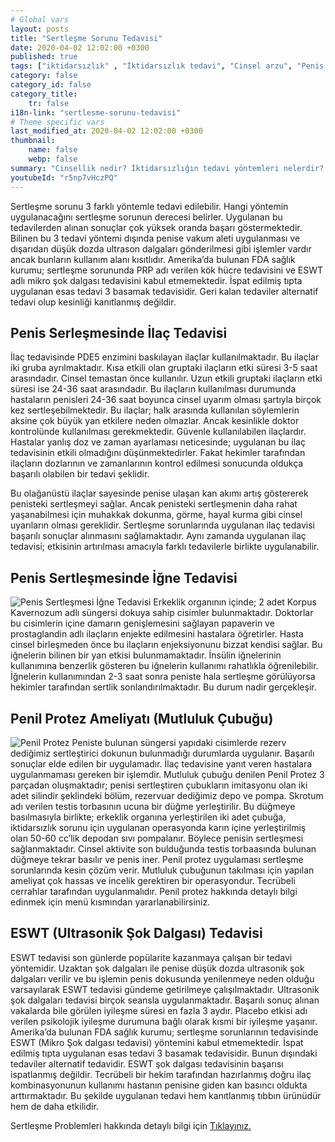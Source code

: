 ```yaml
---
# Global vars
layout: posts
title: "Sertleşme Sorunu Tedavisi"
date: 2020-04-02 12:02:00 +0300
published: true
tags: ["iktidarsızlık" , "İktidarsızlık tedavi", "Cinsel arzu", "Penis nasıl sertleşir", "Penisin sertleşme sorunları", "Sertleşme sorunu tedavisi", "iktidarsızlık çözümü" , "sertleşme sorunu çözüm" , "sertleşme problemi çözüm" , "sertleşme sorunu ameliyat" , "sertleşme sorunu iğne" , "sertleşme sorunu ilaç", "iktidarsızlık ilaç" , "iktidarsızlık iğne" , "sertleşme sorunu ESWT" , "mutluluk çubuğu", "Penil protez" , "sertleşme sorunu neden olur" , "ereksiyon sorunu" , "penis sertleşmesi" , "sertleşme problemi" , "sertleşme sorunu" , "sertleşmeme" , "penis neden sertleşmez" , "sertleşme sorunu ameliyatı" , "ereksiyon tedavi" ]
category: false
category_id: false
category_title:
    tr: false
i18n-link: "sertlesme-sorunu-tedavisi"
# Theme specific vars
last_modified_at: 2020-04-02 12:02:00 +0300
thumbnail:
    name: false
    webp: false
summary: "Cinsellik nedir? İktidarsızlığın tedavi yöntemleri nelerdir? Cinsel arzu nedir? Penis nasıl sertleşir? Penisin sertleşme sorunları, Sertleşme sorunlarının tedavileri, İktidarsızlık tedavileri; ilaçla tedavi, mutluluk çubuğu, penil protez Erken boşalma ve Erken boşalma tedavisi..."
youtubeId: "r5np7vHczPQ"
---
```


Sertleşme sorunu 3 farklı yöntemle tedavi edilebilir. Hangi yöntemin uygulanacağını sertleşme sorunun derecesi belirler. Uygulanan bu tedavilerden alınan sonuçlar çok yüksek oranda başarı göstermektedir. Bilinen bu 3 tedavi yöntemi dışında penise vakum aleti uygulanması ve dışarıdan düşük dozda ultrason dalgaları gönderilmesi gibi işlemler vardır ancak bunların kullanım alanı kısıtlıdır. Amerika’da bulunan FDA sağlık kurumu; sertleşme sorununda PRP adı verilen kök hücre tedavisini ve ESWT adlı mikro şok dalgası tedavisini kabul etmemektedir. İspat edilmiş tıpta uygulanan esas tedavi 3 basamak tedavisidir. Geri kalan tedaviler alternatif tedavi olup kesinliği kanıtlanmış değildir.


## Penis Serleşmesinde İlaç Tedavisi

İlaç tedavisinde PDE5 enzimini baskılayan ilaçlar kullanılmaktadır. Bu ilaçlar iki gruba ayrılmaktadır. Kısa etkili olan gruptaki ilaçların etki süresi 3-5 saat arasındadır. Cinsel temastan önce kullanılır. Uzun etkili gruptaki ilaçların etki süresi ise 24-36 saat arasındadır. Bu ilaçların kullanılması durumunda hastaların penisleri 24-36 saat boyunca cinsel uyarım olması şartıyla birçok kez sertleşebilmektedir. Bu ilaçlar; halk arasında kullanılan söylemlerin aksine çok büyük yan etkilere neden olmazlar. Ancak kesinlikle doktor kontrolünde kullanılması gerekmektedir. Güvenle kullanılabilen ilaçlardır. Hastalar yanlış doz ve zaman ayarlaması neticesinde; uygulanan bu ilaç tedavisinin etkili olmadığını düşünmektedirler. Fakat hekimler tarafından ilaçların dozlarının ve zamanlarının kontrol edilmesi sonucunda oldukça başarılı olabilen bir tedavi şeklidir.

Bu olağanüstü ilaçlar sayesinde penise ulaşan kan akımı artış göstererek penisteki sertleşmeyi sağlar. Ancak penisteki sertleşmenin daha rahat yaşanabilmesi için muhakkak dokunma, görme, hayal kurma gibi cinsel uyarıların olması gereklidir. Sertleşme sorunlarında uygulanan ilaç tedavisi başarılı sonuçlar alınmasını sağlamaktadır. Aynı zamanda uygulanan ilaç tedavisi; etkisinin artırılması amacıyla farklı tedavilerle birlikte uygulanabilir.

## Penis Sertleşmesinde İğne Tedavisi

![Penis Sertleşmesi İğne Tedavisi](/assets/img/sertlesmesorunuigne.jpeg)
Erkeklik organının içinde; 2 adet Korpus Kavernozum adlı süngersi dokuya sahip cisimler bulunmaktadır. Doktorlar bu cisimlerin içine damarın genişlemesini sağlayan papaverin ve prostaglandin adlı ilaçların enjekte edilmesini hastalara öğretirler. Hasta cinsel birleşmeden önce bu ilaçların enjeksiyonunu bizzat kendisi sağlar. Bu iğnelerin bilinen bir yan etkisi bulunmamaktadır. İnsülin iğnelerinin kullanımına benzerlik gösteren bu iğnelerin kullanımı rahatlıkla öğrenilebilir. İğnelerin kullanımından 2-3 saat sonra peniste hala sertleşme görülüyorsa hekimler tarafından sertlik sonlandırılmaktadır. Bu durum nadir gerçekleşir.


## Penil Protez Ameliyatı (Mutluluk Çubuğu)

![Penil Protez](/assets/img/penilprotez.jpeg)
Peniste bulunan süngersi yapıdaki cisimlerde rezerv dediğimiz sertleştirici dokunun bulunmadığı durumlarda uygulanır. Başarılı sonuçlar elde edilen bir uygulamadır. İlaç tedavisine yanıt veren hastalara uygulanmaması gereken bir işlemdir. Mutluluk çubuğu denilen Penil Protez 3 parçadan oluşmaktadır; penisi sertleştiren çubukların imitasyonu olan iki adet silindir şeklindeki bölüm, rezervuar dediğimiz depo ve pompa. Skrotum adı verilen testis torbasının ucuna bir düğme yerleştirilir. Bu düğmeye basılmasıyla birlikte; erkeklik organına yerleştirilen iki adet çubuğa, iktidarsızlık sorunu için uygulanan operasyonda karın içine yerleştirilmiş olan 50-60 cc’lik depodan sıvı pompalanır. Böylece penisin sertleşmesi sağlanmaktadır. Cinsel aktivite son bulduğunda testis torbaasında bulunan düğmeye tekrar basılır ve penis iner. Penil protez uygulaması sertleşme sorunlarında kesin çözüm verir. Mutluluk çubuğunun takılması için yapılan ameliyat çok hassas ve incelik gerektiren bir operasyondur. Tecrübeli cerrahlar tarafından uygulanmalıdır. Penil protez hakkında detaylı bilgi edinmek için menü kısmından yararlanabilirsiniz.

## ESWT (Ultrasonik Şok Dalgası) Tedavisi

ESWT tedavisi son günlerde popülarite kazanmaya çalışan bir tedavi yöntemidir. Uzaktan şok dalgaları ile penise düşük dozda ultrasonik şok dalgaları verilir ve bu işlemin penis dokusunda yenilenmeye neden olduğu varsayılarak ESWT tedavisi gündeme getirilmeye çalışılmaktadır.  Ultrasonik şok dalgaları tedavisi birçok seansla uygulanmaktadır. Başarılı sonuç alınan vakalarda bile görülen iyileşme süresi en fazla 3 aydır. Placebo etkisi adı verilen psikolojik iyileşme durumuna bağlı olarak kısmi bir iyileşme yaşanır. Amerika’da bulunan FDA sağlık kurumu; sertleşme sorunlarının tedavisinde ESWT (Mikro Şok dalgası tedavisi) yöntemini kabul etmemektedir. İspat edilmiş tıpta uygulanan esas tedavi 3 basamak tedavisidir. Bunun dışındaki tedaviler alternatif tedavidir. ESWT şok dalgası tedavisinin başarısı ispatlanmış değildir. Tecrübeli bir hekim tarafından hazırlanmış doğru ilaç kombinasyonunun kullanımı hastanın penisine giden kan basıncı oldukta arttırmaktadır. Bu şekilde uygulanan tedavi hem kanıtlanmış tıbbın ürünüdür hem de daha etkilidir.


Sertleşme Problemleri hakkında detaylı bilgi için [Tıklayınız.](https://www.onoluroloji.com/sertlesme-problemleri)
